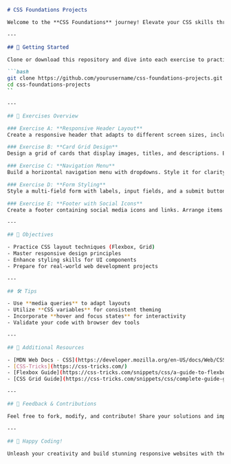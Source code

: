 ```markdown
# CSS Foundations Projects

Welcome to the **CSS Foundations** journey! Elevate your CSS skills through hands-on projects designed to simulate real-world scenarios. Each exercise challenges you to craft responsive, modern layouts and styles, building a strong foundation for professional web development.

---

## 🚀 Getting Started

Clone or download this repository and dive into each exercise to practice and refine your CSS techniques.

```bash
git clone https://github.com/yourusername/css-foundations-projects.git
cd css-foundations-projects
``

---

## 📝 Exercises Overview

### Exercise A: **Responsive Header Layout**
Create a responsive header that adapts to different screen sizes, including a logo on the left and navigation links on the right. Use Flexbox for layout and media queries for responsiveness.

### Exercise B: **Card Grid Design**
Design a grid of cards that display images, titles, and descriptions. Ensure the grid is responsive, adjusting columns based on screen width. Use CSS Grid and media queries.

### Exercise C: **Navigation Menu**
Build a horizontal navigation menu with dropdowns. Style it for clarity and responsiveness, making sure it works well on mobile devices with a hamburger menu toggle.

### Exercise D: **Form Styling**
Style a multi-field form with labels, input fields, and a submit button. Focus on user-friendly design, spacing, and responsiveness for mobile screens.

### Exercise E: **Footer with Social Icons**
Create a footer containing social media icons and links. Arrange items horizontally on desktops and vertically on mobile, with hover effects for interactivity.

---

## 🎯 Objectives

- Practice CSS layout techniques (Flexbox, Grid)
- Master responsive design principles
- Enhance styling skills for UI components
- Prepare for real-world web development projects

---

## 🛠️ Tips

- Use **media queries** to adapt layouts
- Utilize **CSS variables** for consistent theming
- Incorporate **hover and focus states** for interactivity
- Validate your code with browser dev tools

---

## 🔗 Additional Resources

- [MDN Web Docs - CSS](https://developer.mozilla.org/en-US/docs/Web/CSS)
- [CSS-Tricks](https://css-tricks.com/)
- [Flexbox Guide](https://css-tricks.com/snippets/css/a-guide-to-flexbox/)
- [CSS Grid Guide](https://css-tricks.com/snippets/css/complete-guide-grid/)

---

## 💬 Feedback & Contributions

Feel free to fork, modify, and contribute! Share your solutions and improvements via pull requests or issues.

---

## 🏁 Happy Coding!

Unleash your creativity and build stunning responsive websites with these foundational CSS projects!
```

